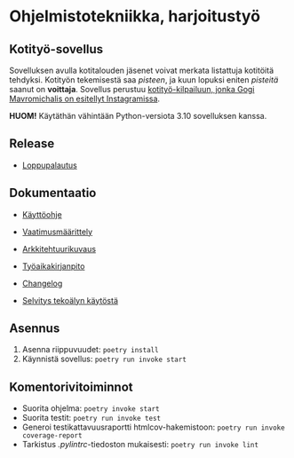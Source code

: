 # Ohjelmistotekniikka, harjoitustyö

## Kotityö-sovellus
Sovelluksen avulla kotitalouden jäsenet voivat merkata listattuja kotitöitä tehdyksi. Kotityön tekemisestä saa *pisteen*, ja kuun lopuksi eniten *pisteitä* saanut on **voittaja**. Sovellus perustuu [kotityö-kilpailuun, jonka Gogi Mavromichalis on esitellyt Instagramissa](https://www.instagram.com/p/C9SZ7isNEEx/).

**HUOM!** Käytäthän vähintään Python-versiota 3.10 sovelluksen kanssa.

## Release
- [Loppupalautus](https://github.com/iita-mari/ot-harjoitustyo/releases/tag/loppupalautus)

## Dokumentaatio
- [Käyttöohje](https://github.com/iita-mari/ot-harjoitustyo/blob/master/dokumentaatio/kayttoohje.md)

- [Vaatimusmäärittely](https://github.com/iita-mari/ot-harjoitustyo/blob/master/dokumentaatio/vaatimusmaarittely.md)

- [Arkkitehtuurikuvaus](https://github.com/iita-mari/ot-harjoitustyo/blob/972a613525fa06640b0aa691586f2b12109565ea/dokumentaatio/arkkitehtuuri.md) 

- [Työaikakirjanpito](https://github.com/iita-mari/ot-harjoitustyo/blob/master/dokumentaatio/tyoaikakirjanpito.md)

- [Changelog](https://github.com/iita-mari/ot-harjoitustyo/blob/master/dokumentaatio/changelog.md)
  
- [Selvitys tekoälyn käytöstä](https://github.com/iita-mari/ot-harjoitustyo/blob/master/dokumentaatio/tekoalyselvitys.md)

## Asennus
1. Asenna riippuvuudet: `poetry install`
2. Käynnistä sovellus: `poetry run invoke start`

## Komentorivitoiminnot
- Suorita ohjelma: `poetry invoke start`
- Suorita testit: `poetry run invoke test`
- Generoi testikattavuusraportti htmlcov-hakemistoon: `poetry run invoke coverage-report`
- Tarkistus *.pylintrc*-tiedoston mukaisesti: `poetry run invoke lint`
